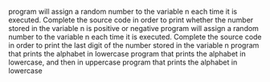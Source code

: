 program will assign a random number to the variable n each time it is executed. Complete the source code in order to print whether the number stored in the variable n is positive or negative
 program will assign a random number to the variable n each time it is executed. Complete the source code in order to print the last digit of the number stored in the variable n
 program that prints the alphabet in lowercase
program that prints the alphabet in lowercase, and then in uppercase
program that prints the alphabet in lowercase
